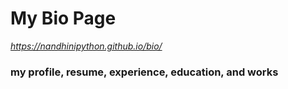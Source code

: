 # My Bio Page

*https://nandhinipython.github.io/bio/*

### my profile, resume, experience, education, and works
